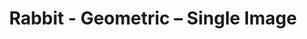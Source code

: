 ---
title: Rabbit - Geometric – Single Image
builder: true
type: coming-soon

# Content section
sections:
  - headerSection
  - countdownSection
  - servicesSection
  - subscribeSection
  - teamSection
  - contactSection
  - mapSection

# Background image
singleImage: 
  enable: true
  image: /images/background2.jpg

# Background effect
geometricEffect: 
  enable: true
  speed: 6
  quantity: 180
  hover: true
  click: false
  lineColor: "#ffffff"
  circleColor: "#ffffff"

---